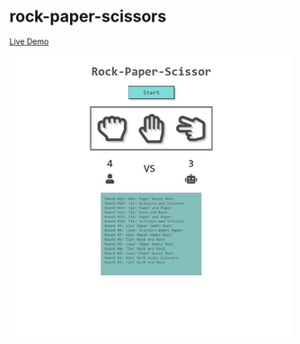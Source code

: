 # rock-paper-scissors

[Live Demo](https://silinde87.github.io/rock-paper-scissors/)

![image](https://github.com/Silinde87/repo-media/blob/main/images/screen-rock2.JPG?raw=true)
